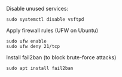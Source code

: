 Disable unused services:
```
sudo systemctl disable vsftpd
```

Apply firewall rules (UFW on Ubuntu)
```
sudo ufw enable
sudo ufw deny 21/tcp
```

Install fail2ban (to block brute-force attacks)

```
sudo apt install fail2ban
```
